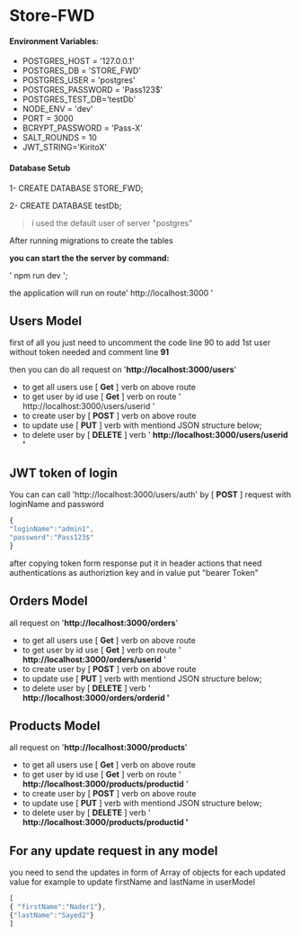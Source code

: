 # Store-FWD

#### Environment Variables:

* POSTGRES_HOST = '127.0.0.1'
* POSTGRES_DB = 'STORE_FWD'
* POSTGRES_USER = 'postgres'
* POSTGRES_PASSWORD = 'Pass123$'
* POSTGRES_TEST_DB='testDb'
* NODE_ENV = 'dev'
* PORT = 3000
* BCRYPT_PASSWORD = 'Pass-X'
* SALT_ROUNDS = 10
* JWT_STRING='KiritoX'

#### Database Setub

1-  CREATE DATABASE STORE_FWD;

2- CREATE DATABASE testDb;

> i used the default user of server "postgres"

After running migrations to create the tables

**you can start the the server by command:**

' npm run dev ';

the application will run on route' http://localhost:3000 '

## Users Model

first of all you just need to uncomment the code line 90 to add 1st user without token needed and comment line **91**

then you can do all request on '**http://localhost:3000/users**'

* to get all users use [ **Get** ] verb on above route
* to get user by id use [ **Get** ] verb on  route ' http://localhost:3000/users/userid '
* to create user by [ **POST** ] verb on above route
* to update use [ **PUT** ] verb with mentiond JSON structure below;
* to delete user by [ **DELETE** ] verb ' **http://localhost:3000/users/userid '**

## JWT token of login

You can can call 'http://localhost:3000/users/auth' by [ **POST** ] request with loginName and password

```javascript
{
"loginName":"admin1",
"password":"Pass123$"
}
```

after copying token form response put it in header actions that need authentications as authoriztion key and in value put "bearer Token"

## Orders Model

all request on '**http://localhost:3000/orders**'

* to get all users use [ **Get** ] verb on above route
* to get user by id use [ **Get** ] verb on  route ' **http://localhost:3000/orders/userid** '
* to create user by [ **POST** ] verb on above route
* to update use [ **PUT** ] verb with mentiond JSON structure below;
* to delete user by [ **DELETE** ] verb ' **http://localhost:3000/orders/orderid '**

## Products Model

all request on '**http://localhost:3000/products**'

* to get all users use [ **Get** ] verb on above route
* to get user by id use [ **Get** ] verb on  route ' **http://localhost:3000/products/productid** '
* to create user by [ **POST** ] verb on above route
* to update use [ **PUT** ] verb with mentiond JSON structure below;
* to delete user by [ **DELETE** ] verb ' **http://localhost:3000/products/productid '**

## For any update request in any model

you need to send the updates in form of Array of objects for each updated value for example to update firstName and lastName in userModel

```javascript
[
{ "firstName":"Nader1"},
{"lastName":"Sayed2"}
]
```
